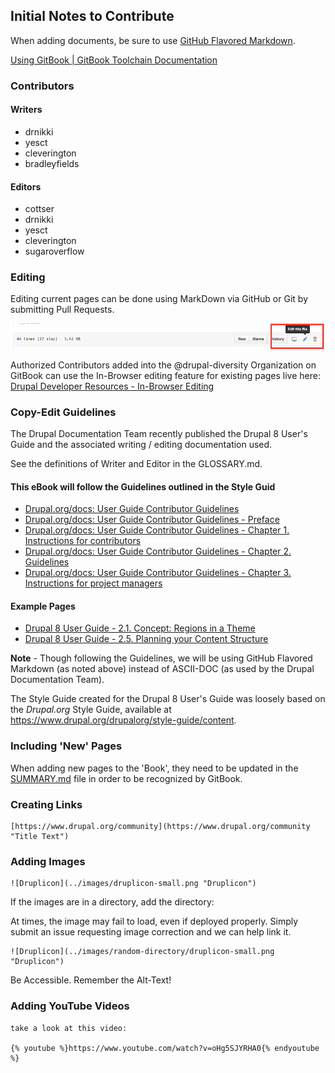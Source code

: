 
## Initial Notes to Contribute

When adding documents, be sure to use [GitHub Flavored Markdown](https://guides.github.com/features/mastering-markdown/ "GitHub Flavored Markdown").

[Using GitBook | GitBook Toolchain Documentation](https://toolchain.gitbook.com/ "GitBook Toolchain Documentation")

### Contributors

#### Writers

- drnikki
- yesct
- cleverington
- bradleyfields

#### Editors

- cottser
- drnikki
- yesct
- cleverington
- sugaroverflow

### Editing

Editing current pages can be done using MarkDown via GitHub or Git by submitting Pull Requests.

![Contribution Edit Link](../../images/contribution-edit-link.png "Contribution Edit Link")

Authorized Contributors added into the @drupal-diversity Organization on GitBook can use the In-Browser editing feature for existing pages live here: [Drupal Developer Resources - In-Browser Editing](https://www.gitbook.com/book/drupal-diversity/drupal-organizer-resources/edit#/edit/master/README.md?_k=9owlcs "Drupal Developer Resources - In-Browser Editing")

### Copy-Edit Guidelines

The Drupal Documentation Team recently published the Drupal 8 User's Guide and the associated writing / editing documentation used.

See the definitions of Writer and Editor in the GLOSSARY.md.

#### This eBook will follow the Guidelines outlined in the Style Guid

- [Drupal.org/docs: User Guide Contributor Guidelines](https://www.drupal.org/docs/user_guide_guidelines/index.html "User Guide Contributor Guidelines")
- [Drupal.org/docs: User Guide Contributor Guidelines - Preface](https://www.drupal.org/docs/user_guide_guidelines/preface.html "User Guide Contributor Guidelines - Preface")
- [Drupal.org/docs: User Guide Contributor Guidelines - Chapter 1. Instructions for contributors](https://www.drupal.org/docs/user_guide_guidelines/instructions.html "User Guide Contributor Guidelines - Chapter 1. Instructions for contributors")
- [Drupal.org/docs: User Guide Contributor Guidelines - Chapter 2. Guidelines](https://www.drupal.org/docs/user_guide_guidelines/guidelines.html "User Guide Contributor Guidelines - Chapter 2. Guidelines")
- [Drupal.org/docs: User Guide Contributor Guidelines - Chapter 3. Instructions for project managers](https://www.drupal.org/docs/user_guide_guidelines/pm-section.html "User Guide Contributor Guidelines - Chapter 3. Instructions for project managers")

#### Example Pages

- [Drupal 8 User Guide - 2.1. Concept: Regions in a Theme](https://www.drupal.org/docs/user_guide/en/block-regions.html "Drupal 8 User Guide - 2.5. Planning your Content Structure")
- [Drupal 8 User Guide - 2.5. Planning your Content Structure](https://www.drupal.org/docs/user_guide/en/planning-structure.html "Drupal 8 User Guide - 2.5. Planning your Content Structure")

**Note** - Though following the Guidelines, we will be using GitHub Flavored Markdown (as noted above) instead of ASCII-DOC (as used by the Drupal Documentation Team).

The Style Guide created for the Drupal 8 User's Guide was loosely based on the *Drupal.org* Style Guide, available at https://www.drupal.org/drupalorg/style-guide/content.

### Including 'New' Pages

When adding new pages to the 'Book', they need to be updated in the [SUMMARY.md](SUMMARY.md "SUMMARY.md")
 file in order to be recognized by GitBook.

### Creating Links
```
[https://www.drupal.org/community](https://www.drupal.org/community "Title Text")
```

### Adding Images
```
![Druplicon](../images/druplicon-small.png "Druplicon")
```

If the images are in a directory, add the directory:

At times, the image may fail to load, even if deployed properly. Simply submit an issue requesting image correction and we can help link it.

```
![Druplicon](../images/random-directory/druplicon-small.png "Druplicon")
```

Be Accessible. Remember the Alt-Text!

### Adding YouTube Videos

```
take a look at this video:

{% youtube %}https://www.youtube.com/watch?v=oHg5SJYRHA0{% endyoutube %}
```
